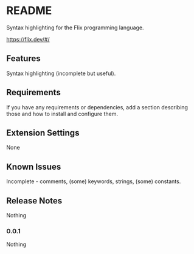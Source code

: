 # README

Syntax highlighting for the Flix programming language.

https://flix.dev/#/

## Features

Syntax highlighting (incomplete but useful).

## Requirements

If you have any requirements or dependencies, add a section describing those and how to install and configure them.

## Extension Settings

None

## Known Issues

Incomplete - comments, (some) keywords, strings, (some) constants.

## Release Notes

Nothing

### 0.0.1

Nothing



